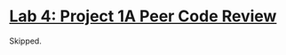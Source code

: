 # [Lab 4: Project 1A Peer Code Review](https://sp19.datastructur.es/materials/lab/lab4/lab4)

Skipped.
